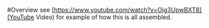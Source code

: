 #Overview
see [https://www.youtube.com/watch?v=Oig3UpwBXT8](YouTube Video) for example of how this is all assembled.
